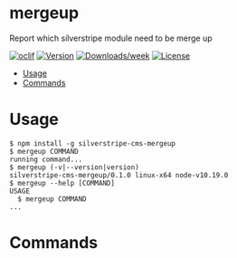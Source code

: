 mergeup
=======

Report which silverstripe module need to be merge up

[![oclif](https://img.shields.io/badge/cli-oclif-brightgreen.svg)](https://oclif.io)
[![Version](https://img.shields.io/npm/v/mergeup.svg)](https://npmjs.org/package/mergeup)
[![Downloads/week](https://img.shields.io/npm/dw/mergeup.svg)](https://npmjs.org/package/mergeup)
[![License](https://img.shields.io/npm/l/mergeup.svg)](https://github.com/maxime-rainville/mergeup/blob/master/package.json)

<!-- toc -->
* [Usage](#usage)
* [Commands](#commands)
<!-- tocstop -->
# Usage
<!-- usage -->
```sh-session
$ npm install -g silverstripe-cms-mergeup
$ mergeup COMMAND
running command...
$ mergeup (-v|--version|version)
silverstripe-cms-mergeup/0.1.0 linux-x64 node-v10.19.0
$ mergeup --help [COMMAND]
USAGE
  $ mergeup COMMAND
...
```
<!-- usagestop -->
# Commands
<!-- commands -->

<!-- commandsstop -->
